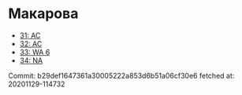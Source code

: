 # Макарова
- [31: AC](31.md)
- [32: AC](32.md)
- [33: WA 6](33.md)
- [34: NA](34.md)

Commit: b29def1647361a30005222a853d6b51a06cf30e6
 fetched at: 20201129-114732
